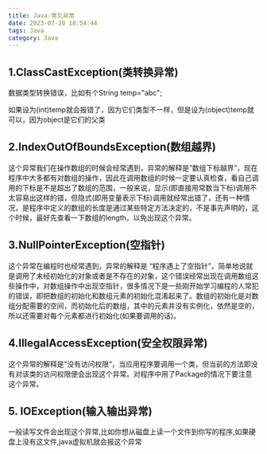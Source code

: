 ```yaml
---
title: Java-常见异常
date: 2023-07-20 18:54:44
tags: Java
category: Java
---
```

## 1.ClassCastException(类转换异常)

数据类型转换错误，比如有个String temp="abc";

如果设为(int)temp就会报错了，因为它们类型不一样，但是设为(object)temp就可以，因为object是它们的父类

## 2.IndexOutOfBoundsException(数组越界)

这个异常我们在操作数组的时候会经常遇到，异常的解释是“数组下标越界”，现在程序中大多都有对数组的操作，因此在调用数组的时候一定要认真检查，看自己调用的下标是不是超出了数组的范围，一般来说，显示(即直接用常数当下标)调用不太容易出这样的错，但隐式(即用变量表示下标)调用就经常出错了，还有一种情况，是程序中定义的数组的长度是通过某些特定方法决定的，不是事先声明的，这个时候，最好先查看一下数组的length，以免出现这个异常。

## 3.NullPointerException(空指针)

这个异常在编程时也经常遇到，异常的解释是 “程序遇上了空指针”，简单地说就是调用了未经初始化的对象或者是不存在的对象，这个错误经常出现在调用数组这些操作中，对数组操作中出现空指针，很多情况下是一些刚开始学习编程的人常犯的错误，即把数组的初始化和数组元素的初始化混淆起来了。数组的初始化是对数组分配需要的空间，而初始化后的数组，其中的元素并没有实例化，依然是空的，所以还需要对每个元素都进行初始化(如果要调用的话)。

## 4.IllegalAccessException(安全权限异常)

这个异常的解释是“没有访问权限“，当应用程序要调用一个类，但当前的方法即没有对该类的访问权限便会出现这个异常。对程序中用了Package的情况下要注意这个异常。

## 5. IOException(输入输出异常)

一般读写文件会出现这个异常,比如你想从磁盘上读一个文件到你写的程序,如果硬盘上没有这文件,java虚拟机就会报这个异常
